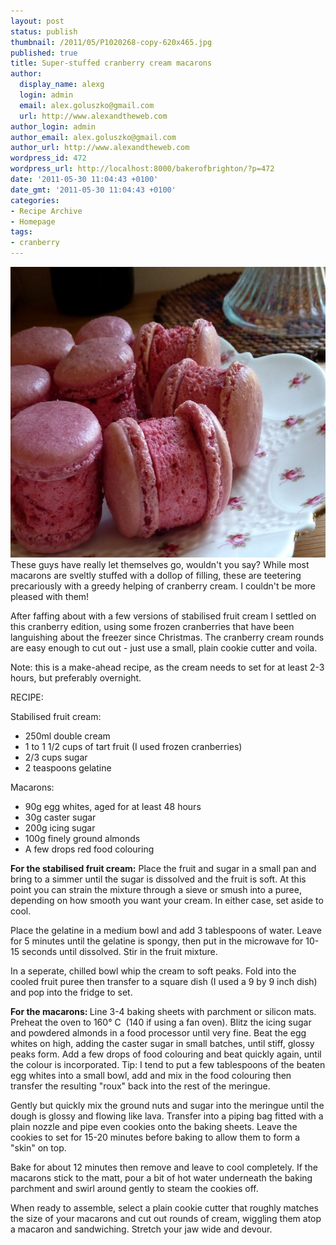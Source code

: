 ```yaml
---
layout: post
status: publish
thumbnail: /2011/05/P1020268-copy-620x465.jpg
published: true
title: Super-stuffed cranberry cream macarons
author:
  display_name: alexg
  login: admin
  email: alex.goluszko@gmail.com
  url: http://www.alexandtheweb.com
author_login: admin
author_email: alex.goluszko@gmail.com
author_url: http://www.alexandtheweb.com
wordpress_id: 472
wordpress_url: http://localhost:8000/bakerofbrighton/?p=472
date: '2011-05-30 11:04:43 +0100'
date_gmt: '2011-05-30 11:04:43 +0100'
categories:
- Recipe Archive
- Homepage
tags:
- cranberry
---
```

<p><a href="/images/2011/05/P1020268-copy.jpg"><img class="alignnone size-medium wp-image-478" title="Cranberry cream macarons" src="/images/2011/05/P1020268-copy-620x465.jpg" alt="Cranberry cream macarons" width="620" height="465" /></a><br />
These guys have really let themselves go, wouldn't you say? While most macarons are sveltly stuffed with a dollop of filling, these are teetering precariously with a greedy helping of cranberry cream. I couldn't be more pleased with them!</p>
<p>After faffing about with a few versions of stabilised fruit cream I settled on this cranberry edition, using some frozen cranberries that have been languishing about the freezer since Christmas. The cranberry cream rounds are easy enough to cut out - just use a small, plain cookie cutter and voila.</p>
<p>Note: this is a make-ahead recipe, as the cream needs to set for at least 2-3 hours, but preferably overnight.</p>
<p>RECIPE:</p>
<p>Stabilised fruit cream:</p>
<ul>
<li>250ml double cream</li>
<li>1 to 1 1/2 cups of tart fruit (I used frozen cranberries)</li>
<li>2/3 cups sugar</li>
<li>2 teaspoons gelatine</li>
</ul>
<p>Macarons:</p>
<ul>
<li>90g egg whites, aged for at least 48 hours</li>
<li>30g caster sugar</li>
<li>200g icing sugar</li>
<li>100g finely ground almonds</li>
<li>A few drops red food colouring</li>
</ul>
<p><strong>For the stabilised fruit cream:</strong> Place the fruit and sugar in a small pan and bring to a simmer until the sugar is dissolved and the fruit is soft. At this point you can strain the mixture through a sieve or smush into a puree, depending on how smooth you want your cream. In either case, set aside to cool.</p>
<p>Place the gelatine in a medium bowl and add 3 tablespoons of water. Leave for 5 minutes until the gelatine is spongy, then put in the microwave for 10-15 seconds until dissolved. Stir in the fruit mixture.</p>
<p>In a seperate, chilled bowl whip the cream to soft peaks. Fold into the cooled fruit puree then transfer to a square dish (I used a 9 by 9 inch dish) and pop into the fridge to set.</p>
<p><strong>For the macarons: </strong>Line 3-4 baking sheets with parchment or silicon mats. Preheat the oven to 160° C  (140 if using a fan oven). Blitz the icing sugar and powdered almonds in a food processor until very fine. Beat the egg whites on high, adding the caster sugar in small batches, until stiff, glossy peaks form. Add a few drops of food colouring and beat quickly again, until the colour is incorporated. Tip: I tend to put a few tablespoons of the beaten egg whites into a small bowl, add and mix in the food colouring then transfer the resulting "roux" back into the rest of the meringue.</p>
<p>Gently but quickly mix the ground nuts and sugar into the meringue until the dough is glossy and flowing like lava. Transfer into a piping bag fitted with a plain nozzle and pipe even cookies onto the baking sheets. Leave the cookies to set for 15-20 minutes before baking to allow them to form a "skin" on top.</p>
<p>Bake for about 12 minutes then remove and leave to cool completely. If the macarons stick to the matt, pour a bit of hot water underneath the baking parchment and swirl around gently to steam the cookies off.</p>
<p>When ready to assemble, select a plain cookie cutter that roughly matches the size of your macarons and cut out rounds of cream, wiggling them atop a macaron and sandwiching. Stretch your jaw wide and devour.</p>
